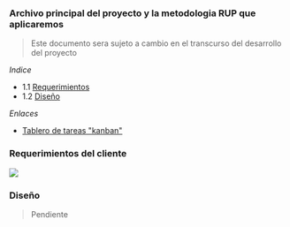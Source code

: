 ### Archivo principal del proyecto y la metodologia RUP que aplicaremos
> Este documento sera sujeto a cambio en el transcurso del desarrollo del proyecto


*Indice*

- 1.1 [Requerimientos](#1.1)
- 1.2 [Diseño](#1.2)

*Enlaces*

- [Tablero de tareas "kanban"](https://github.com/joeljesusmota/ICD_CLASS/projects/1)


<a name="1.1"></a>
### Requerimientos del cliente
<img src="../img/req.png">

<a name="1.2"></a>
### Diseño
> Pendiente
  